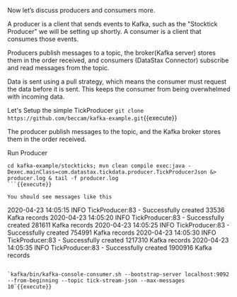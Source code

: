 Now let’s discuss producers and consumers more.

A producer is a client that sends events to Kafka, such as the "Stocktick Producer" we will be setting up shortly. A consumer is a client that consumes those events.

Producers publish messages to a topic, the broker(Kafka server) stores them in the order received, and consumers (DataStax Connector) subscribe and read messages from the topic.

Data is sent using a pull strategy, which means the consumer must request the data before it is sent. This keeps the consumer from being overwhelmed with incoming data.

Let's Setup the simple TickProducer
`git clone https://github.com/beccam/kafka-example.git`{{execute}}

The producer publish messages to the topic, and the Kafka broker stores them in the order received.

Run Producer
```
cd kafka-example/stockticks; mvn clean compile exec:java -Dexec.mainClass=com.datastax.tickdata.producer.TickProducerJson &> producer.log & tail -f producer.log
```{{execute}}

You should see messages like this
```
2020-04-23 14:05:15 INFO  TickProducer:83 - Successfully created 33536 Kafka records
2020-04-23 14:05:20 INFO  TickProducer:83 - Successfully created 281611 Kafka records
2020-04-23 14:05:25 INFO  TickProducer:83 - Successfully created 754991 Kafka records
2020-04-23 14:05:30 INFO  TickProducer:83 - Successfully created 1217310 Kafka records
2020-04-23 14:05:35 INFO  TickProducer:83 - Successfully created 1900916 Kafka records
```

`kafka/bin/kafka-console-consumer.sh --bootstrap-server localhost:9092 --from-beginning --topic tick-stream-json --max-messages 10`{{execute}}

